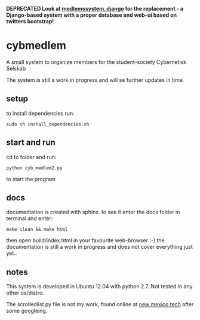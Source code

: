 **DEPRECATED Look at [medlemssystem_django](https://github.com/vegarang/medlemssystem_django) for the replacement - a Django-based system with a proper database and web-ui based on twitters bootstrap!**


cybmedlem
=========

A small system to organize members for the student-society Cybernetisk Selskab


The system is still a work in progress and will se further updates in time.

setup
------
to install dependencies run:
    
    sudo sh install_dependencies.sh


start and run
--------------
cd to folder and run:

    python cyb_medlem2.py

to start the program


docs
------
documentation is created with sphinx. to see it enter the docs folder in terminal and enter:

    make clean && make html

then open build/index.html in your favourite web-browser :-)
the documentation is still a work in progress and does not cover everything just yet..


notes
-------
This system is developed in Ubuntu 12.04 with python 2.7. Not tested in any other os/distro.

The scrolledlist.py file is not my work, found online at [new mexico tech](http://infohost.nmt.edu/tcc/help/lang/python/examples/scrolledlist/module-scrolledlist.html) after some googleing.
